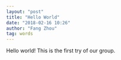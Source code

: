```yaml
---
layout: "post"
title: "Hello World"
date: "2018-02-16 10:26"
author: "Fang Zhou"
tag: words
---
```


Hello world! This is the first try of our group.
